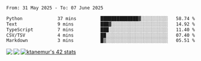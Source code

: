 <!--START_SECTION:waka-->

```txt
From: 31 May 2025 - To: 07 June 2025

Python             37 mins         ██████████████▓░░░░░░░░░░   58.74 %
Text               9 mins          ███▓░░░░░░░░░░░░░░░░░░░░░   14.92 %
TypeScript         7 mins          ███░░░░░░░░░░░░░░░░░░░░░░   11.40 %
CSV/TSV            4 mins          ██░░░░░░░░░░░░░░░░░░░░░░░   07.40 %
Markdown           3 mins          █▒░░░░░░░░░░░░░░░░░░░░░░░   05.51 %
```

<!--END_SECTION:waka-->
<a href="https://github.com/anuraghazra/github-readme-stats">
  <img align="left" src="https://github-readme-stats.vercel.app/api?username=Tanesan&count_private=true&show_icons=true" />
<img align="left" src="https://github-readme-stats.vercel.app/api/top-langs/?username=Tanesan" />
</a>

[![ktanemur's 42 stats](https://badge42.vercel.app/api/v2/cl1wslf6s002109l771rng2w8/stats?cursusId=21&coalitionId=62)](https://github.com/JaeSeoKim/badge42)
